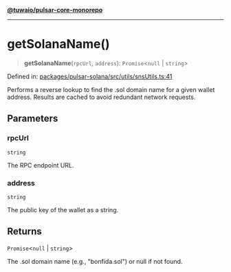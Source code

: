 [**@tuwaio/pulsar-core-monorepo**](../../../README.md)

***

# getSolanaName()

> **getSolanaName**(`rpcUrl`, `address`): `Promise`\<`null` \| `string`\>

Defined in: [packages/pulsar-solana/src/utils/snsUtils.ts:41](https://github.com/TuwaIO/pulsar-core/blob/b6b6c3a1756747dcac62deff3f3b4bb3716a2405/packages/pulsar-solana/src/utils/snsUtils.ts#L41)

Performs a reverse lookup to find the .sol domain name for a given wallet address.
Results are cached to avoid redundant network requests.

## Parameters

### rpcUrl

`string`

The RPC endpoint URL.

### address

`string`

The public key of the wallet as a string.

## Returns

`Promise`\<`null` \| `string`\>

The .sol domain name (e.g., "bonfida.sol") or null if not found.
